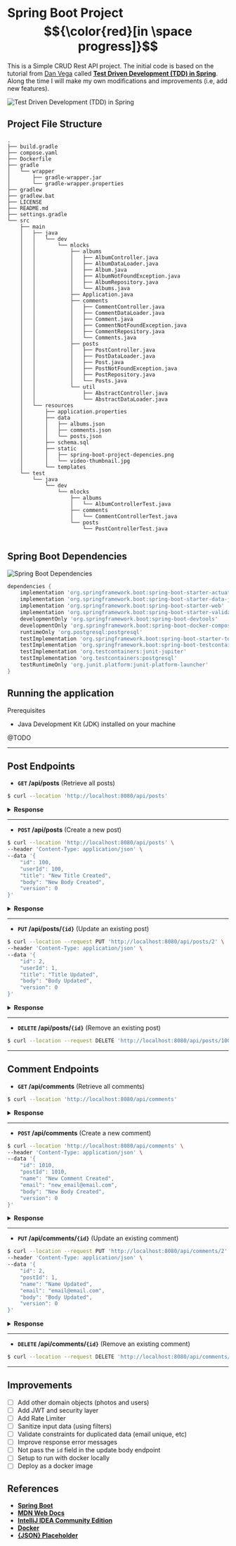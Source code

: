 # Spring Boot Project $${\color{red}[in \space progress]}$$

This is a Simple CRUD Rest API project. The initial code is based on the tutorial from [Dan Vega](https://www.youtube.com/@DanVega) called [**Test Driven Development (TDD) in Spring**](https://youtube.com/watch?v=-H5sud1-K5A).
Along the time I will make my own modifications and improvements (i.e, add new features).

![Test Driven Development (TDD) in Spring](./src/main/resources/static/video-thumbnail.jpg)

## Project File Structure

```
.
├── build.gradle
├── compose.yaml
├── Dockerfile
├── gradle
│   └── wrapper
│       ├── gradle-wrapper.jar
│       └── gradle-wrapper.properties
├── gradlew
├── gradlew.bat
├── LICENSE
├── README.md
├── settings.gradle
└── src
    ├── main
    │   ├── java
    │   │   └── dev
    │   │       └── mlocks
    │   │           ├── albums
    │   │           │   ├── AlbumController.java
    │   │           │   ├── AlbumDataLoader.java
    │   │           │   ├── Album.java
    │   │           │   ├── AlbumNotFoundException.java
    │   │           │   ├── AlbumRepository.java
    │   │           │   └── Albums.java
    │   │           ├── Application.java
    │   │           ├── comments
    │   │           │   ├── CommentController.java
    │   │           │   ├── CommentDataLoader.java
    │   │           │   ├── Comment.java
    │   │           │   ├── CommentNotFoundException.java
    │   │           │   ├── CommentRepository.java
    │   │           │   └── Comments.java
    │   │           ├── posts
    │   │           │   ├── PostController.java
    │   │           │   ├── PostDataLoader.java
    │   │           │   ├── Post.java
    │   │           │   ├── PostNotFoundException.java
    │   │           │   ├── PostRepository.java
    │   │           │   └── Posts.java
    │   │           └── util
    │   │               ├── AbstractController.java
    │   │               └── AbstractDataLoader.java
    │   └── resources
    │       ├── application.properties
    │       ├── data
    │       │   ├── albums.json
    │       │   ├── comments.json
    │       │   └── posts.json
    │       ├── schema.sql
    │       ├── static
    │       │   ├── spring-boot-project-depencies.png
    │       │   └── video-thumbnail.jpg
    │       └── templates
    └── test
        └── java
            └── dev
                └── mlocks
                    ├── albums
                    │   └── AlbumControllerTest.java
                    ├── comments
                    │   └── CommentControllerTest.java
                    └── posts
                        └── PostControllerTest.java


```

## Spring Boot Dependencies

![Spring Boot Dependencies](./src/main/resources/static/spring-boot-project-depencies.png)

```groovy
dependencies {
    implementation 'org.springframework.boot:spring-boot-starter-actuator'
    implementation 'org.springframework.boot:spring-boot-starter-data-jdbc'
    implementation 'org.springframework.boot:spring-boot-starter-web'
    implementation 'org.springframework.boot:spring-boot-starter-validation'
    developmentOnly 'org.springframework.boot:spring-boot-devtools'
    developmentOnly 'org.springframework.boot:spring-boot-docker-compose'
    runtimeOnly 'org.postgresql:postgresql'
    testImplementation 'org.springframework.boot:spring-boot-starter-test'
    testImplementation 'org.springframework.boot:spring-boot-testcontainers'
    testImplementation 'org.testcontainers:junit-jupiter'
    testImplementation 'org.testcontainers:postgresql'
    testRuntimeOnly 'org.junit.platform:junit-platform-launcher'
}
```

## Running the application

Prerequisites
- Java Development Kit (JDK) installed on your machine

@TODO 

---

## Post Endpoints

- **`GET` /api/posts** (Retrieve all posts)

```bash
$ curl --location 'http://localhost:8080/api/posts'
```
<details>
<summary><b>Response</b></summary>

```json
[
    {
        "id": 1,
        "userId": 1,
        "title": "sunt aut facere repellat provident occaecati excepturi optio reprehenderit",
        "body": "quia et suscipit\nsuscipit recusandae consequuntur expedita et cum\nreprehenderit molestiae ut ut quas totam\nnostrum rerum est autem sunt rem eveniet architecto",
        "version": 0
    },
    {
        "id": 2,
        "userId": 1,
        "title": "qui est esse",
        "body": "est rerum tempore vitae\nsequi sint nihil reprehenderit dolor beatae ea dolores neque\nfugiat blanditiis voluptate porro vel nihil molestiae ut reiciendis\nqui aperiam non debitis possimus qui neque nisi nulla",
        "version": 0
    },
    {
        "id": 3,
        "userId": 1,
        "title": "ea molestias quasi exercitationem repellat qui ipsa sit aut",
        "body": "et iusto sed quo iure\nvoluptatem occaecati omnis eligendi aut ad\nvoluptatem doloribus vel accusantium quis pariatur\nmolestiae porro eius odio et labore et velit aut",
        "version": 0
    }
]
```
</details>

---

- **`POST` /api/posts** (Create a new post)

```bash
$ curl --location 'http://localhost:8080/api/posts' \
--header 'Content-Type: application/json' \
--data '{
    "id": 100,
    "userId": 100,
    "title": "New Title Created",
    "body": "New Body Created",
    "version": 0
}'
```

<details>
<summary><b>Response</b></summary>

```json
{
  "id": 100,
  "userId": 100,
  "title": "New Title Created",
  "body": "New Body Created",
  "version": 1
}
```
</details>

---

- **`PUT` /api/posts/`{id}`** (Update an existing post)

```bash
$ curl --location --request PUT 'http://localhost:8080/api/posts/2' \
--header 'Content-Type: application/json' \
--data '{
    "id": 2,
    "userId": 1,
    "title": "Title Updated",
    "body": "Body Updated",
    "version": 0
}'
```

<details>
<summary><b>Response</b></summary>

```json
{
  "id": 2,
  "userId": 1,
  "title": "Title Updated",
  "body": "Body Updated",
  "version": 1
}
```
</details>

---

- **`DELETE` /api/posts/`{id}`** (Remove an existing post)

```bash
$ curl --location --request DELETE 'http://localhost:8080/api/posts/100'
```
---

## Comment Endpoints

- **`GET` /api/comments** (Retrieve all comments)

```bash
$ curl --location 'http://localhost:8080/api/comments'
```
<details>
<summary><b>Response</b></summary>

```json
[
      {
        "id": 1,
        "postId": 1,
        "name": "id labore ex et quam laborum",
        "email": "Eliseo@gardner.biz",
        "body": "laudantium enim quasi est quidem magnam voluptate ipsam eos\ntempora quo necessitatibus\ndolor quam autem quasi\nreiciendis et nam sapiente accusantium",
        "version": 0
      },
      {
        "id": 2,
        "postId": 1,
        "name": "quo vero reiciendis velit similique earum",
        "email": "Jayne_Kuhic@sydney.com",
        "body": "est natus enim nihil est dolore omnis voluptatem numquam\net omnis occaecati quod ullam at\nvoluptatem error expedita pariatur\nnihil sint nostrum voluptatem reiciendis et",
        "version": 0
      }
]
```
</details>

---

- **`POST` /api/comments** (Create a new comment)

```bash
$ curl --location 'http://localhost:8080/api/comments' \
--header 'Content-Type: application/json' \
--data '{
    "id": 1010,
    "postId": 1010,
    "name": "New Comment Created",
    "email": "new_email@email.com",
    "body": "New Body Created",
    "version": 0
}'
```

<details>
<summary><b>Response</b></summary>

```json
{
  "id": 101,
  "postId": 101,
  "name": "New Comment Created",
  "email": "new_email@email.com",
  "body": "New Body Created",
  "version": 1
}
```
</details>

---

- **`PUT` /api/comments/`{id}`** (Update an existing comment)

```bash
$ curl --location --request PUT 'http://localhost:8080/api/comments/2' \
--header 'Content-Type: application/json' \
--data '{
    "id": 2,
    "postId": 1,
    "name": "Name Updated",
    "email": "email@email.com",
    "body": "Body Updated",
    "version": 0
}'
```

<details>
<summary><b>Response</b></summary>

```json
{
  "id": 2,
  "postId": 1,
  "name": "Name Updated",
  "email": "Body Updated",
  "body": "Body Updated",
  "version": 1
}
```
</details>

---

- **`DELETE` /api/comments/`{id}`** (Remove an existing comment)

```bash
$ curl --location --request DELETE 'http://localhost:8080/api/comments/100'
```

---

## Improvements

- [ ] Add other domain objects (photos and users)
- [ ] Add JWT and security layer
- [ ] Add Rate Limiter
- [ ] Sanitize input data (using filters)
- [ ] Validate constraints for duplicated data (email unique, etc)
- [ ] Improve response error messages
- [ ] Not pass the `id` field in the update body endpoint
- [ ] Setup to run with docker locally
- [ ] Deploy as a docker image

## References

- [**Spring Boot**](https://spring.io/projects/spring-boot)
- [**MDN Web Docs**](https://developer.mozilla.org/)
- [**IntelliJ IDEA Community Edition**](https://www.jetbrains.com/idea/download/?section=linux)
- [**Docker**](https://www.docker.com/)
- [**{JSON} Placeholder**](https://jsonplaceholder.typicode.com/)